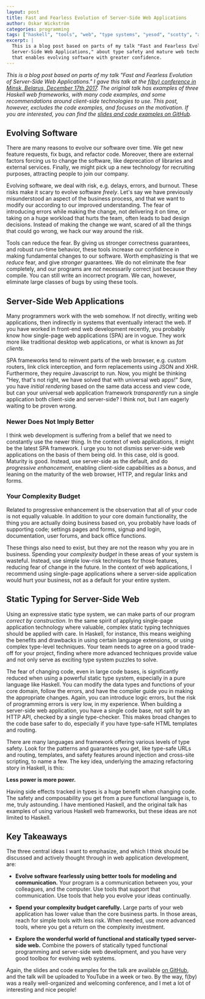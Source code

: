 ```yaml
---
layout: post
title: Fast and Fearless Evolution of Server-Side Web Applications
author: Oskar Wickström
categories: programming
tags: ["haskell", "tools", "web", "type systems", "yesod", "scotty", "airship"]
excerpt: |
  This is a blog post based on parts of my talk "Fast and Fearless Evolution of
  Server-Side Web Applications," about type safety and mature web technology
  that enables evolving software with greater confidence.
---
```


*This is a blog post based on parts of my talk "Fast and Fearless Evolution of
Server-Side Web Applications." I gave this talk at the [f(by) conference in
Minsk, Belarus, December 17th 2017](https://fby.by/). The original talk has
examples of three Haskell web frameworks, with many code examples, and some
recommendations around client-side technologies to use. This post, however,
excludes the code examples, and focuses on the motivation. If you are
interested, you can find the [slides and code examples on
GitHub][slides-code].*

## Evolving Software

There are many reasons to evolve our software over time. We get new feature
requests, fix bugs, and refactor code. Moreover, there are external factors
forcing us to change the software, like deprecation of libraries and external
services. Finally, we might pick up a new technology for recruiting purposes,
attracting people to join our company.

Evolving software, we deal with risk, e.g. delays, errors, and burnout. These
risks make it scary to evolve software *freely*. Let's say we have previously
misunderstood an aspect of the business process, and that we want to modify our
according to our improved understanding. The fear of introducing errors while
making the change, not delivering it on time, or taking on a huge workload that
hurts the team, often leads to bad design decisions. Instead of making the
change we want, scared of all the things that could go wrong, we hack our way
around the risk.

Tools can reduce the fear. By giving us stronger correctness guarantees, and
robust run-time behavior, these tools increase our confidence in making
fundamental changes to our software. Worth emphasizing is that we *reduce*
fear, and give *stronger* guarantees. We do not eliminate the fear completely,
and our programs are *not* necessarily correct just because they compile. You
can still write an incorrect program. We can, however, eliminate large classes
of bugs by using these tools.

## Server-Side Web Applications

Many programmers work with the web somehow. If not directly, writing web
applications, then indirectly in systems that eventually interact the web. If
you have worked in front-end web development recently, you probably know how
single-page web applications (SPA) are in vogue. They work more like
traditional desktop web applications, or what is known as *fat clients*.

SPA frameworks tend to reinvent parts of the web browser, e.g. custom routers,
link click interception, and form replacements using JSON and XHR.
Furthermore, they require Javascript to run. Now, you might be thinking
"Hey, that's not right, we have solved that with universal web apps!" Sure,
you have *initial rendering* based on the same data access and view code,
but can your universal web application framework *transparently* run a
single application both client-side and server-side? I think not, but I am
eagerly waiting to be proven wrong.

### Newer Does Not Imply Better

I think web development is suffering from a belief that we need to constantly
use the newer thing. In the context of web applications, it might be the latest
SPA framework. I urge you to not dismiss server-side web applications on the
basis of them being old. In this case, old is good. Maturity is good. Instead,
use server-side as the default, and do *progressive enhancement*, enabling
client-side capabilities as a *bonus*, and leaning on the maturity of the web
browser, HTTP, and regular links and forms.

### Your Complexity Budget

Related to progressive enhancement is the observation that all of your code is
not equally valuable. In addition to your core domain functionality, the thing
you are actually doing business based on, you probably have loads of supporting
code; settings pages and forms, signup and login, documentation, user forums,
and back office functions.

These things also need to exist, but they are not the reason why you are in
business. Spending your *complexity budget* in these areas of your system
is wasteful. Instead, use simple low-risk techniques for those features,
reducing fear of change in the future. In the context of web applications, I
recommend using single-page applications where a server-side application would
hurt your business, not as a default for your entire system.

## Static Typing for Server-Side Web

Using an expressive static type system, we can make parts of our program
*correct by construction*. In the same spirit of applying single-page
application technology where valuable, complex static typing techniques should
be applied with care.  In Haskell, for instance, this means weighing the
benefits and drawbacks in using certain language extensions, or using complex
type-level techniques. Your team needs to agree on a good trade-off for your
project, finding where more advanced techniques provide value and not only
serve as exciting type system puzzles to solve.

The fear of changing code, even in large code bases, is significantly reduced
when using a powerful static type system, especially in a pure language like
Haskell. You can modify the data types and functions of your core domain,
follow the errors, and have the compiler guide you in making the appropriate
changes. Again, you can introduce logic errors, but the risk of programming
errors is very low, in my experience. When building a server-side web
application, you have a single code base, not split by an HTTP API, checked by a
single type-checker. This makes broad changes to the code base safer to do,
especially if you have type-safe HTML templates and routing.

There are many languages and framework offering various levels of type safety.
Look for the patterns and guarantees you get, like type-safe URLs and routing,
templates, and safety features around injection and cross-site scripting, to
name a few. The key idea, underlying the amazing refactoring story in Haskell,
is this:

**Less power is more power.**

Having side effects tracked in types is a huge benefit when changing code. The
safety and composability you get from a pure functional language is, to me,
truly astounding. I have mentioned Haskell, and the original talk has examples
of using various Haskell web frameworks, but these ideas are not limited to
Haskell.

## Key Takeaways

The three central ideas I want to emphasize, and which I think should be
discussed and actively thought through in web application development, are:

* **Evolve software fearlessly using better tools for modeling and
    communication.** Your program is a communication between you, your
    colleagues, and the computer.  Use tools that support that
    communication. Use tools that help you evolve your ideas
    continually.

* **Spend your complexity budget carefully.** Large parts of your web
    application has lower value than the core business parts. In those
    areas, reach for simple tools with less risk. When needed, use
    more advanced tools, where you get a return on the complexity
    investment.

* **Explore the wonderful world of functional and statically typed
    server-side web.** Combine the powers of statically typed
    functional programming and server-side web development, and you
    have very good toolbox for evolving web systems.

Again, the slides and code examples for the talk are available [on
GitHub][slides-code], and the talk will be uploaded to YouTube in a week or
two. By the way, f(by) was a really well-organized and welcoming conference,
and I met a lot of interesting and nice people!

[slides-code]: https://github.com/owickstrom/fast-and-fearless-evolution-of-server-side-webapps
